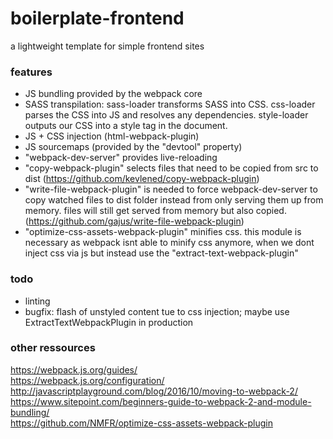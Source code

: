 # boilerplate-frontend

a lightweight template for simple frontend sites


### features

- JS bundling provided by the webpack core
- SASS transpilation: sass-loader transforms SASS into CSS. css-loader parses the CSS into JS and resolves any dependencies. style-loader outputs our CSS into a style tag in the document.
- JS + CSS injection (html-webpack-plugin)
- JS sourcemaps (provided by the "devtool" property)
- "webpack-dev-server" provides live-reloading
- "copy-webpack-plugin" selects files that need to be copied from src to dist (https://github.com/kevlened/copy-webpack-plugin)
- "write-file-webpack-plugin" is needed to force webpack-dev-server to copy watched files to dist folder instead from only serving them up from memory. files will still get served from memory but also copied. (https://github.com/gajus/write-file-webpack-plugin)
- "optimize-css-assets-webpack-plugin" minifies css. this module is necessary as webpack isnt able to minify css anymore, when we dont inject css via js but instead use the "extract-text-webpack-plugin"

### todo

- linting
- bugfix: flash of unstyled content tue to css injection; maybe use ExtractTextWebpackPlugin  in production

### other ressources

https://webpack.js.org/guides/  
https://webpack.js.org/configuration/  
http://javascriptplayground.com/blog/2016/10/moving-to-webpack-2/  
https://www.sitepoint.com/beginners-guide-to-webpack-2-and-module-bundling/  
https://github.com/NMFR/optimize-css-assets-webpack-plugin  
